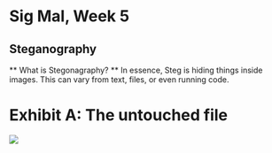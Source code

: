 # Sig Mal, Week 5

## Steganography


** What is Stegonagraphy? ** 
In essence, Steg is hiding things inside images. This can vary from text, files, or even running code.

Exhibit A: The untouched file
==================================
![]("img/jocko.png")
